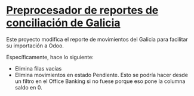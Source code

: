 # [Preprocesador de reportes de conciliación de Galicia](https://pregal.binderplus.com.ar/)

Este proyecto modifica el reporte de movimientos del Galicia para facilitar su importación a Odoo.

Específicamente, hace lo siguiente:
 - Elimina filas vacías
 - Elimina movimientos en estado Pendiente. Esto se podría hacer desde un filtro en el Office Banking si no fuese porque eso pone la columna saldo en 0.